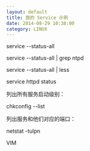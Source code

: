 ```yaml
---
layout: default
title: 我的 Service 示例
date: 2014-08-29 10:38:00
category: LINUX
---
```


service --status-all

service --status-all | grep ntpd

service --status-all | less

service httpd status

列出所有服务启动级别：

chkconfig --list

列出服务和他们对应的端口：

netstat -tulpn

VIM
